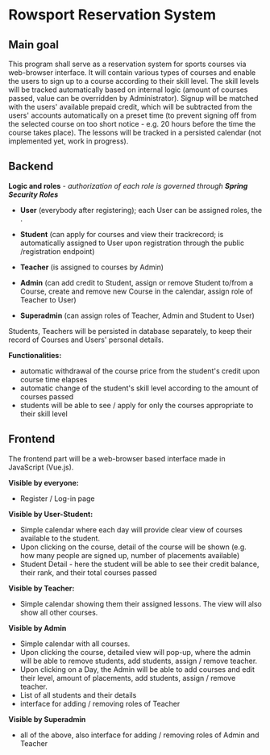 # Rowsport Reservation System
## Main goal

This program shall serve as a reservation system for sports courses via web-browser interface. It will contain various types of courses and enable the users to sign up to a course according to their skill level. The skill levels will be tracked automatically based on internal logic (amount of courses passed, value can be overridden by Administrator). Signup will be matched with the users' available prepaid credit, which will be subtracted from the users' accounts automatically on a preset time (to prevent signing off from the selected course on too short notice - e.g. 20 hours before the time the course takes place). The lessons will be tracked in a persisted calendar (not implemented yet, work in progress).

## Backend 

**Logic and roles** - *authorization of each role is governed through **Spring Security Roles***

- **User** (everybody after registering); each User can be assigned roles, the .

- **Student** (can apply for courses and view their trackrecord; is automatically assigned to User upon registration through the public /registration endpoint)
- **Teacher** (is assigned to courses by Admin)
- **Admin** (can add credit to Student, assign or remove Student to/from a Course, create and remove new Course in the calendar, assign role of Teacher to User)
- **Superadmin** (can assign roles of Teacher, Admin and Student to User)

Students, Teachers will be persisted in database separately, to keep their record of Courses and Users' personal details.

**Functionalities:**

- automatic withdrawal of the course price from the student's credit upon course time elapses
- automatic change of the student's skill level according to the amount of courses passed
- students will be able to see / apply for only the courses appropriate to their skill level

## Frontend

The frontend part will be a web-browser based interface made in JavaScript (Vue.js).

**Visible by everyone:**
- Register / Log-in page

**Visible by User-Student:**
- Simple calendar where each day will provide clear view of courses available to the student.
- Upon clicking on the course, detail of the course will be shown (e.g. how many people are signed up, number of placements available)
- Student Detail - here the student will be able to see their credit balance, their rank, and their total courses passed

**Visible by Teacher:**
- Simple calendar showing them their assigned lessons. The view will also show all other courses.

**Visible by Admin**
- Simple calendar with all courses.
- Upon clicking the course, detailed view will pop-up, where the admin will be able to remove students, add students, assign / remove teacher.
- Upon clicking on a Day, the Admin will be able to add courses and edit their level, amount of placements, add students, assign / remove teacher.
- List of all students and their details
- interface for adding / removing roles of Teacher

**Visible by Superadmin**
- all of the above, also interface for adding / removing roles of Admin and Teacher


